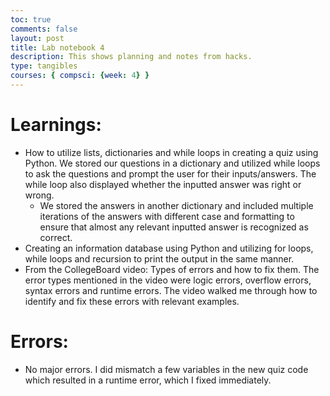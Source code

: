 ```yaml
---
toc: true
comments: false
layout: post
title: Lab notebook 4
description: This shows planning and notes from hacks.
type: tangibles
courses: { compsci: {week: 4} }
---
```


# Learnings:
- How to utilize lists, dictionaries and while loops in creating a quiz using Python. We stored our questions in a dictionary and utilized while loops to ask the questions and prompt the user for their inputs/answers. The while loop also displayed whether the inputted answer was right or wrong.
    - We stored the answers in another dictionary and included multiple iterations of the answers with different case and formatting to ensure that almost any relevant inputted answer is recognized as correct.
- Creating an information database using Python and utilizing for loops, while loops and recursion to print the output in the same manner.
- From the CollegeBoard video: Types of errors and how to fix them. The error types mentioned in the video were logic errors, overflow errors, syntax errors and runtime errors. The video walked me through how to identify and fix these errors with relevant examples.

# Errors:
- No major errors. I did mismatch a few variables in the new quiz code which resulted in a runtime error, which I fixed immediately.
